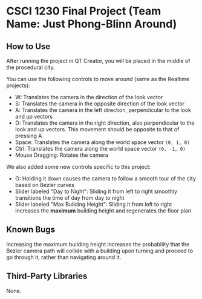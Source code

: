 # CSCI 1230 Final Project (Team Name: Just Phong-Blinn Around)

## How to Use
After running the project in QT Creator, you will be placed in the middle of the procedural city. 

You can use the following controls to move around (same as the Realtime projects):
* W: Translates the camera in the direction of the look vector
* S: Translates the camera in the opposite direction of the look vector
* A: Translates the camera in the left direction, perpendicular to the look and up vectors
* D: Translates the camera in the right direction, also perpendicular to the look and up vectors. This movement should be opposite to that of pressing A
* Space: Translates the camera along the world space vector `(0, 1, 0)`
* Ctrl: Translates the camera along the world space vector `(0, -1, 0)`
* Mouse Dragging: Rotates the camera

We also added some new controls specific to this project:
* G: Holding it down causes the camera to follow a smooth tour of the city based on Bezier curves
* Slider labeled "Day to Night": Sliding it from left to right smoothly transitions the time of day from day to night
* Slider labeled "Max Building Height": Sliding it from left to right increases the **maximum** building height and regenerates the floor plan

## Known Bugs
Increasing the maximum building height increases the probability that the Bezier camera path will collide with a building upon turning and proceed to go through it, rather than navigating around it.

## Third-Party Libraries
None.
